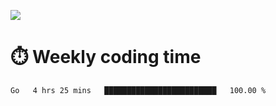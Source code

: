 
<p> <img src="https://github-readme-stats.vercel.app/api?username=cozgerest&show_icons=true&hide_border=false" /> </p>

# :stopwatch: Weekly coding time 
<!--START_SECTION:waka-->
```text
Go   4 hrs 25 mins   █████████████████████████   100.00 % 
```
<!--END_SECTION:waka-->


